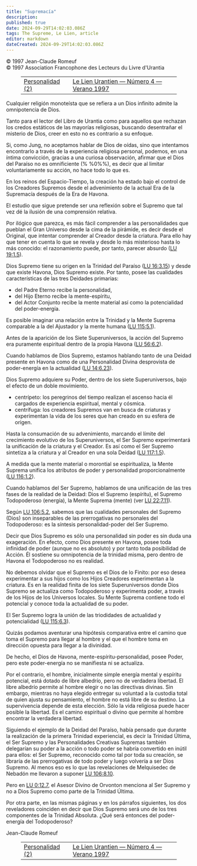 ```yaml
---
title: "Supremacía"
description: 
published: true
date: 2024-09-29T14:02:03.086Z
tags: The Supreme, Le Lien, article
editor: markdown
dateCreated: 2024-09-29T14:02:03.086Z
---
```


<p class="v-card tema v-sheet--gris claro aclarar-3 px-2">© 1997 Jean-Claude Romeuf<br>© 1997 Association Francophone des Lecteurs du Livre d'Urantia</p>
<figure class="table chapter-navigator">
  <table>
    <tbody>
      <tr>
        <td>
        <a href="/es/article/Francois_Dupont/La_Personnalite">
          <span class="mdi mdi-arrow-left-drop-circle"></span><span class="pl-2">Personalidad (2)</span>
        </a>
        </td>
        <td>
        <a href="/es/index/articles_le_lien#le-lien-urantien-número-4-verano-1997">
          <span class="mdi mdi-book-open-variant"></span><span class="pl-2">Le Lien Urantien — Número 4 — Verano 1997</span>
        </a>
        </td>
        <td>
        </td>
      </tr>
    </tbody>
  </table>
</figure>



Cualquier religión monoteísta que se refiera a un Dios infinito admite la omnipotencia de Dios.

Tanto para el lector del Libro de Urantia como para aquellos que rechazan los credos estáticos de las mayorías religiosas, buscando desentrañar el misterio de Dios, creer en esto no es contrario a su enfoque.

Si, como Jung, no aceptamos hablar de Dios de oídas, sino que intentamos encontrarlo a través de la experiencia religiosa personal, podemos, en una íntima convicción, gracias a una curiosa observación, afirmar que el Dios del Paraíso no es omnificiente (% %0%%), es decir que al limitar voluntariamente su acción, no hace todo lo que es.

En los reinos del Espacio-Tiempo, la creación ha estado bajo el control de los Creadores Supremos desde el advenimiento de la actual Era de la Supremacía después de la Era de Havona.

El estudio que sigue pretende ser una reflexión sobre el Supremo que tal vez dé la ilusión de una comprensión relativa.

Por ilógico que parezca, es más fácil comprender a las personalidades que pueblan el Gran Universo desde la cima de la pirámide, es decir desde el Original, que intentar comprender al Creador desde la criatura. Para ello hay que tener en cuenta lo que se revela y desde lo más misterioso hasta lo más conocido: el razonamiento puede, por tanto, parecer absurdo (<a id="a44_362"></a>[LU 19:1.5](/es/The_Urantia_Book/19#p1_5)).

Dios Supremo tiene su origen en la Trinidad del Paraíso (<a id="a46_57"></a>[LU 16:3.15](/es/The_Urantia_Book/16#p3_15)) y desde que existe Havona, Dios Supremo existe. Por tanto, posee las cualidades características de las tres Deidades primarias:

- del Padre Eterno recibe la personalidad,
- del Hijo Eterno recibe la mente-espíritu,
- del Actor Conjunto recibe la mente material así como la potencialidad del poder-energía.

Es posible imaginar una relación entre la Trinidad y la Mente Suprema comparable a la del Ajustador y la mente humana (<a id="a52_119"></a>[LU 115:5.1](/es/The_Urantia_Book/115#p5_1)).

Antes de la aparición de los Siete Superuniversos, la acción del Supremo era puramente espiritual dentro de la propia Havona (<a id="a54_126"></a>[LU 56:6.2](/es/The_Urantia_Book/56#p6_2)).

Cuando hablamos de Dios Supremo, estamos hablando tanto de una Deidad presente en Havona como de una Personalidad Divina desprovista de poder-energía en la actualidad (<a id="a56_168"></a>[LU 14:6.23](/es/The_Urantia_Book/14#p6_23)).

Dios Supremo adquiere su Poder, dentro de los siete Superuniversos, bajo el efecto de un doble movimiento.

- centrípeto: los peregrinos del tiempo realizan el ascenso hacia él cargados de experiencia espiritual, mental y cósmica.
- centrífuga: los creadores Supremos van en busca de criaturas y experimentan la vida de los seres que han creado en su esfera de origen.

Hasta la consumación de su advenimiento, marcando el límite del crecimiento evolutivo de los Superuniversos, el Ser Supremo experimentará la unificación de la criatura y el Creador. Es así como el Ser Supremo sintetiza a la criatura y al Creador en una sola Deidad (<a id="a63_266"></a>[LU 117:1.5](/es/The_Urantia_Book/117#p1_5)).

A medida que la mente material o morontial se espiritualiza, la Mente Suprema unifica los atributos de poder y personalidad proporcionalmente (<a id="a65_143"></a>[LU 116:1.2](/es/The_Urantia_Book/116#p1_2)).

Cuando hablamos del Ser Supremo, hablamos de una unificación de las tres fases de la realidad de la Deidad: Dios el Supremo (espíritu), el Supremo Todopoderoso (energía), la Mente Suprema (mente) (ver <a id="a67_201"></a>[LU 22:7.11](/es/The_Urantia_Book/22#p7_11)).

Según <a id="a69_6"></a>[LU 106:5.2](/es/The_Urantia_Book/106#p5_2), sabemos que las cualidades personales del Supremo (Dios) son inseparables de las prerrogativas no personales del Todopoderoso: es la síntesis personalidad-poder del Ser Supremo.

Decir que Dios Supremo es sólo una personalidad sin poder es sin duda una exageración. En efecto, como Dios presente en Havona, posee toda infinidad de poder (aunque no es absoluto) y por tanto toda posibilidad de Acción. Él sostiene su omnipotencia de la trinidad misma, pero dentro de Havona el Todopoderoso no es realidad.

No debemos olvidar que el Supremo es el Dios de lo Finito: por eso desea experimentar a sus hijos como los Hijos Creadores experimentan a la criatura. Es en la realidad finita de los siete Superuniversos donde Dios Supremo se actualiza como Todopoderoso y experimenta poder, a través de los Hijos de los Universos locales. Su Mente Suprema contiene todo el potencial y conoce toda la actualidad de su poder.

El Ser Supremo logra la unión de las triodidades de actualidad y potencialidad (<a id="a75_80"></a>[LU 115:6.3](/es/The_Urantia_Book/115#p6_3)).

Quizás podamos aventurar una hipótesis comparativa entre el camino que toma el Supremo para llegar al hombre y el que el hombre toma en dirección opuesta para llegar a la divinidad.

De hecho, el Dios de Havona, mente-espíritu-personalidad, posee Poder, pero este poder-energía no se manifiesta ni se actualiza.

Por el contrario, el hombre, inicialmente simple energía mental y espíritu potencial, está dotado de libre albedrío, pero no de verdadera libertad. El libre albedrío permite al hombre elegir o no las directivas divinas. Sin embargo, mientras no haya elegido entregar su voluntad a la custodia total de quien ajusta su pensamiento, el hombre no está libre de su destino. La supervivencia depende de esta elección. Sólo la vida religiosa puede hacer posible la libertad. Es el camino espiritual o divino que permite al hombre encontrar la verdadera libertad.

Siguiendo el ejemplo de la Deidad del Paraíso, había pensado que durante la realización de la primera Trinidad experiencial, es decir la Trinidad Última, el Ser Supremo y las Personalidades Creativas Supremas también delegarían su poder a la acción o todo poder se habría convertido en inútil para ellos: el Ser Supremo, reconocido como tal por toda su creación, se libraría de las prerrogativas de todo poder y luego volvería a ser Dios Supremo. Al menos eso es lo que las revelaciones de Melquisedec de Nebadón me llevaron a suponer <a id="a83_535"></a>[LU 106:8.10](/es/The_Urantia_Book/106#p8_10).

Pero en <a id="a85_8"></a>[LU 0:12.7](/es/The_Urantia_Book/0#p12_7), el Asesor Divino de Orvonton menciona al Ser Supremo y no a Dios Supremo como parte de la Trinidad Última.

Por otra parte, en las mismas páginas y en los párrafos siguientes, los dos reveladores coinciden en decir que Dios Supremo será uno de los tres componentes de la Trinidad Absoluta. ¿Qué será entonces del poder-energía del Todopoderoso?

Jean-Claude Romeuf



<figure class="table chapter-navigator">
  <table>
    <tbody>
      <tr>
        <td>
        <a href="/es/article/Francois_Dupont/La_Personnalite">
          <span class="mdi mdi-arrow-left-drop-circle"></span><span class="pl-2">Personalidad (2)</span>
        </a>
        </td>
        <td>
        <a href="/es/index/articles_le_lien#le-lien-urantien-número-4-verano-1997">
          <span class="mdi mdi-book-open-variant"></span><span class="pl-2">Le Lien Urantien — Número 4 — Verano 1997</span>
        </a>
        </td>
        <td>
        </td>
      </tr>
    </tbody>
  </table>
</figure>

